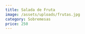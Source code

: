 ```yaml
---
title: Salada de Fruta
image: /assets/uploads/frutas.jpg
category: Sobremesas
price: 250
---
```


